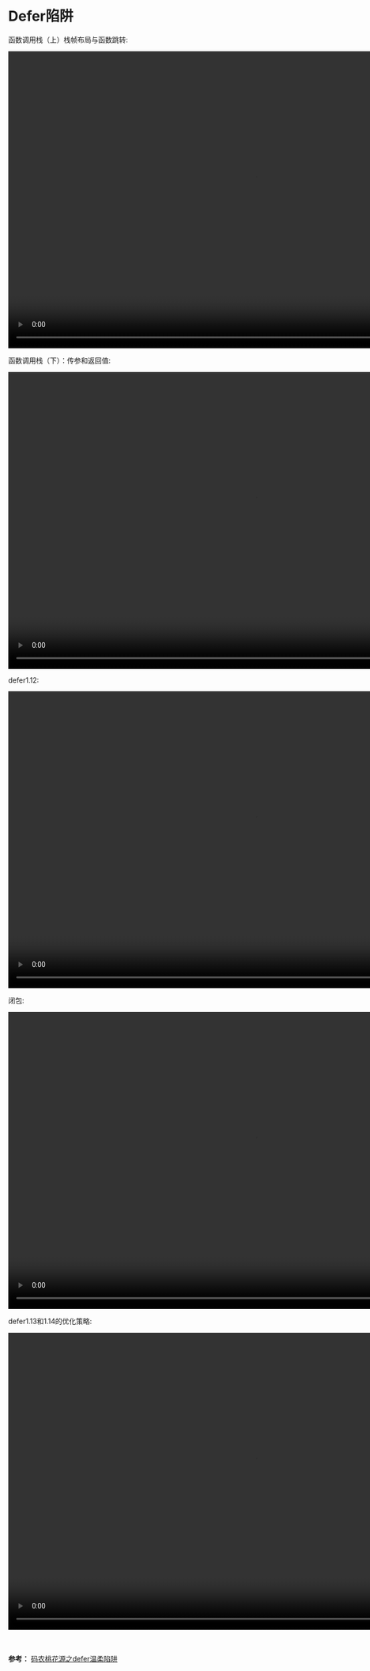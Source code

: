 # Defer陷阱

函数调用栈（上）栈帧布局与函数跳转:

<video id="video" width="1000px" height="600px" controls="controls">
    <source id="mp4" src="./assets/videos/函数调用栈（上）栈帧布局与函数跳转.mp4" type="video/mp4">
</video>

函数调用栈（下）：传参和返回值:

<video id="video" width="1000px" height="600px" controls="controls">
    <source id="mp4" src="./assets/videos/函数调用栈（下）：传参和返回值.mp4" type="video/mp4">
</video>

defer1.12:

<video id="video" width="1000px" height="600px" controls="controls">
    <source id="mp4" src="./assets/videos/defer1.12.mp4" type="video/mp4">
</video>

闭包:

<video id="video" width="1000px" height="600px" controls="controls">
    <source id="mp4" src="./assets/videos/闭包.mp4" type="video/mp4">
</video>

defer1.13和1.14的优化策略:

<video id="video" width="1000px" height="600px" controls="controls">
    <source id="mp4" src="./assets/videos/defer1.13和1.14的优化策略.mp4" type="video/mp4">
</video>

<br></br>
**参考：** [码农桃花源之defer温柔陷阱](https://mp.weixin.qq.com/s/txj7jQNki_8zIArb9kSHeg)